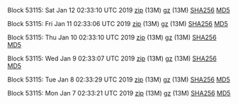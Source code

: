 Block 53115: Sat Jan 12 02:33:10 UTC 2019 [zip](https://files.01coin.io/testnet/2019-01-12/bootstrap.dat.zip) (13M) [gz](https://files.01coin.io/testnet/2019-01-12/bootstrap.dat.tar.gz) (13M) [SHA256](https://files.01coin.io/testnet/2019-01-12/sha256.txt) [MD5](https://files.01coin.io/testnet/2019-01-12/md5.txt)

Block 53115: Fri Jan 11 02:33:06 UTC 2019 [zip](https://files.01coin.io/testnet/2019-01-11/bootstrap.dat.zip) (13M) [gz](https://files.01coin.io/testnet/2019-01-11/bootstrap.dat.tar.gz) (13M) [SHA256](https://files.01coin.io/testnet/2019-01-11/sha256.txt) [MD5](https://files.01coin.io/testnet/2019-01-11/md5.txt)

Block 53115: Thu Jan 10 02:33:10 UTC 2019 [zip](https://files.01coin.io/testnet/2019-01-10/bootstrap.dat.zip) (13M) [gz](https://files.01coin.io/testnet/2019-01-10/bootstrap.dat.tar.gz) (13M) [SHA256](https://files.01coin.io/testnet/2019-01-10/sha256.txt) [MD5](https://files.01coin.io/testnet/2019-01-10/md5.txt)

Block 53115: Wed Jan  9 02:33:07 UTC 2019 [zip](https://files.01coin.io/testnet/2019-01-09/bootstrap.dat.zip) (13M) [gz](https://files.01coin.io/testnet/2019-01-09/bootstrap.dat.tar.gz) (13M) [SHA256](https://files.01coin.io/testnet/2019-01-09/sha256.txt) [MD5](https://files.01coin.io/testnet/2019-01-09/md5.txt)

Block 53115: Tue Jan  8 02:33:29 UTC 2019 [zip](https://files.01coin.io/testnet/2019-01-08/bootstrap.dat.zip) (13M) [gz](https://files.01coin.io/testnet/2019-01-08/bootstrap.dat.tar.gz) (13M) [SHA256](https://files.01coin.io/testnet/2019-01-08/sha256.txt) [MD5](https://files.01coin.io/testnet/2019-01-08/md5.txt)

Block 53115: Mon Jan  7 02:33:21 UTC 2019 [zip](https://files.01coin.io/testnet/2019-01-07/bootstrap.dat.zip) (13M) [gz](https://files.01coin.io/testnet/2019-01-07/bootstrap.dat.tar.gz) (13M) [SHA256](https://files.01coin.io/testnet/2019-01-07/sha256.txt) [MD5](https://files.01coin.io/testnet/2019-01-07/md5.txt)
